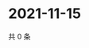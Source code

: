 # 2021-11-15

共 0 条

<!-- BEGIN WEIBO -->
<!-- 最后更新时间 Mon Nov 15 2021 12:00:37 GMT+0800 (China Standard Time) -->

<!-- END WEIBO -->
